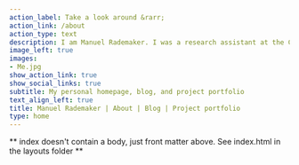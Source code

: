 ```yaml
---
action_label: Take a look around &rarr;
action_link: /about
action_type: text
description: I am Manuel Rademaker. I was a research assistant at the Chair of Econometrics at the Faculty of Business Administration and Economics at the University of Würzburg until November 2020. Being interested and skilled in statistics, econometrics, economics, data science, and programming (mostly in R but now more and more Python), I am currently looking for a job that lets me best put these skills into production!
image_left: true
images:
- Me.jpg
show_action_link: true
show_social_links: true
subtitle: My personal homepage, blog, and project portfolio
text_align_left: true
title: Manuel Rademaker | About | Blog | Project portfolio
type: home
---
```


** index doesn't contain a body, just front matter above.
See index.html in the layouts folder **
